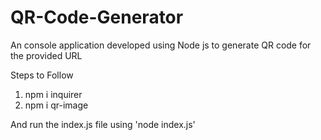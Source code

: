 # QR-Code-Generator
An console application developed using Node js to generate QR code for the provided URL

Steps to Follow 
1. npm i inquirer
2. npm i qr-image

And run the index.js file using 'node index.js'
